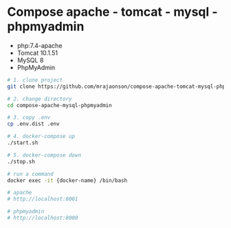 # Compose apache - tomcat - mysql - phpmyadmin

* php:7.4-apache
* Tomcat 10.1.51
* MySQL 8
* PhpMyAdmin

```bash
# 1. clone project
git clone https://github.com/mrajaonson/compose-apache-tomcat-mysql-phpmyadmin.git

# 2. change directory
cd compose-apache-mysql-phpmyadmin

# 3. copy .env
cp .env.dist .env

# 4. docker-compose up
./start.sh

# 5. docker-compose down
./stop.sh

# run a command
docker exec -it {docker-name} /bin/bash

# apache
# http://localhost:8001

# phpmyadmin
# http://localhost:8000
```

